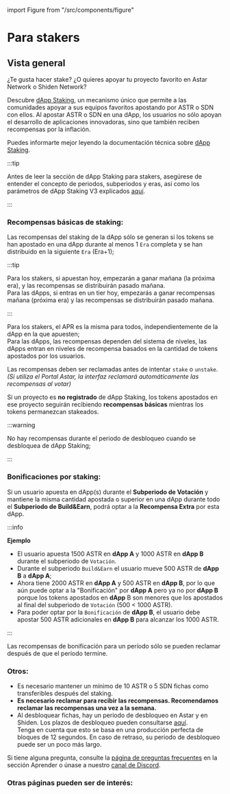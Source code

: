 import Figure from "/src/components/figure"

# Para stakers

## Vista general

¿Te gusta hacer stake? ¿O quieres apoyar tu proyecto favorito en Astar Network o Shiden Network?

Descubre [dApp Staking](/docs/learn/dapp-staking/), un mecanismo único que permite a las comunidades apoyar a sus equipos favoritos apostando por ASTR o SDN con ellos. Al apostar ASTR o SDN en una dApp, los usuarios no sólo apoyan el desarrollo de aplicaciones innovadoras, sino que también reciben recompensas por la inflación.

Puedes informarte mejor leyendo la documentación técnica sobre [dApp Staking](/docs/learn/dapp-staking/).

:::tip

Antes de leer la sección de dApp Staking para stakers, asegúrese de entender el concepto de periodos, subperiodos y eras, así como los parámetros de dApp Staking V3 explicados [aquí](/docs/use/dapp-staking/#periods-subperiods--eras).

:::

### Recompensas básicas de staking:

Las recompensas del staking de la dApp sólo se generan si los tokens se han apostado en una dApp durante al menos 1 `Era` completa y se han distribuido en la siguiente `Era` (Era+1);

:::tip

Para los stakers, si apuestan hoy, empezarán a ganar mañana (la próxima era), y las recompensas se distribuirán pasado mañana.\
Para las dApps, si entras en un tier hoy, empezarás a ganar recompensas mañana (próxima era) y las recompensas se distribuirán pasado mañana.

:::

Para los stakers, el APR es la misma para todos, independientemente de la dApp en la que apuesten;\
Para las dApps, las recompensas dependen del sistema de niveles, las dApps entran en niveles de recompensa basados en la cantidad de tokens apostados por los usuarios.

Las recompensas deben ser reclamadas antes de intentar `stake` o `unstake`.
_(Si utiliza el Portal Astar, la interfaz reclamará automáticamente las recompensas al votar)_

Si un proyecto es **no registrado** de dApp Staking, los tokens apostados en ese proyecto seguirán recibiendo **recompensas básicas** mientras los tokens permanezcan stakeados.

:::warning

No hay recompensas durante el periodo de desbloqueo cuando se desbloquea de dApp Staking;

:::

### Bonificaciones por staking:

Si un usuario apuesta en dApp(s) durante el **Subperiodo de Votación** y mantiene la misma cantidad apostada o superior en una dApp durante todo el **Subperiodo de Build\&Earn**, podrá optar a la **Recompensa Extra** por esta dApp.

:::info

**Ejemplo**

- El usuario apuesta 1500 ASTR en **dApp A** y 1000 ASTR en **dApp B** durante el subperiodo de `Votación`.
- Durante el subperiodo `Build&Earn` el usuario mueve 500 ASTR de **dApp B** a **dApp A**;
- Ahora tiene 2000 ASTR en **dApp A** y 500 ASTR en **dApp B**, por lo que aún puede optar a la "Bonificación" por **dApp A** pero ya no por **dApp B** porque los tokens apostados en **dApp** B son menores que los apostados al final del subperiodo de `Votación` (500 < 1000 ASTR).
- Para poder optar por la `Bonificación` de **dApp B**, el usuario debe apostar 500 ASTR adicionales en **dApp B** para alcanzar los 1000 ASTR.

:::

Las recompensas de bonificación para un período sólo se pueden reclamar después de que el período termine.

### Otros:

- Es necesario mantener un mínimo de 10 ASTR o 5 SDN fichas como transferibles después del staking.
- **Es necesario reclamar para recibir las recompensas. Recomendamos reclamar las recompensas una vez a la semana.**
- Al desbloquear fichas, hay un periodo de desbloqueo en Astar y en Shiden. Los plazos de desbloqueo pueden consultarse [aquí](/docs/use/dapp-staking/for-stakers/#parameters).\
  Tenga en cuenta que esto se basa en una producción perfecta de bloques de 12 segundos. En caso de retraso, su periodo de desbloqueo puede ser un poco más largo.

Si tiene alguna pregunta, consulte la [página de preguntas frecuentes](/docs/learn/dapp-staking/dapp-staking-faq/) en la sección Aprender o únase a nuestro [canal de Discord](https://discord.com/invite/astarnetwork).

### Otras páginas pueden ser de interés:

<br/>


